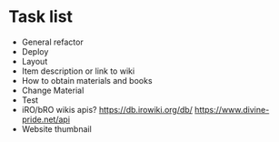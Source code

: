 # Task list

- General refactor
- Deploy
- Layout
- Item description or link to wiki
- How to obtain materials and books
- Change Material
- Test
- iRO/bRO wikis apis? https://db.irowiki.org/db/ https://www.divine-pride.net/api
- Website thumbnail
